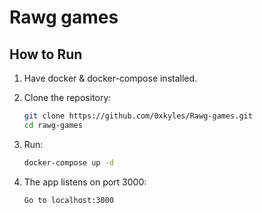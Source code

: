 # Rawg games

## How to Run

1. Have docker & docker-compose installed.

2. Clone the repository:

   ```bash
   git clone https://github.com/0xkyles/Rawg-games.git
   cd rawg-games
   ```

3. Run:

   ```bash
   docker-compose up -d
   ```

4. The app listens on port 3000:
   ```bash
   Go to localhost:3000
   ```
